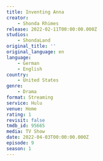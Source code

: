 ```yaml
---
title: Inventing Anna
creator:
    - Shonda Rhimes
release: 2022-02-11T00:00:00.000Z
studios:
    - ShondaLand
original_title: ''
original_language: en
language:
    - German
    - English
country:
    - United States
genre:
    - Drama
format: Streaming
service: Hulu
venue: Home
rating: 1
revisit: false
tmdb_id: 95665
media: TV Show
date: 2022-04-03T00:00:00.000Z
episode: 9
season: 1
---
```

